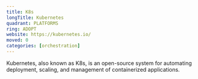 ```yaml
---
title: K8s
longTitle: Kubernetes
quadrant: PLATFORMS
ring: ADOPT
website: https://kubernetes.io/
moved: 0
categories: [orchestration]
---
```


Kubernetes, also known as K8s, is an open-source system for automating deployment, scaling, and management of containerized applications.
